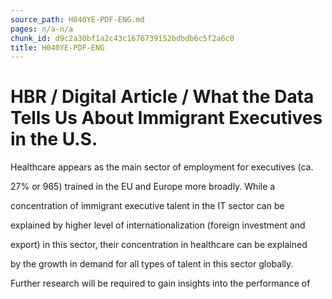 ```yaml
---
source_path: H040YE-PDF-ENG.md
pages: n/a-n/a
chunk_id: d9c2a30bf1a2c43c1676739152bdbdb6c5f2a6c0
title: H040YE-PDF-ENG
---
```

# HBR / Digital Article / What the Data Tells Us About Immigrant Executives in the U.S.

Healthcare appears as the main sector of employment for executives (ca.

27% or 965) trained in the EU and Europe more broadly. While a

concentration of immigrant executive talent in the IT sector can be

explained by higher level of internationalization (foreign investment and

export) in this sector, their concentration in healthcare can be explained

by the growth in demand for all types of talent in this sector globally.

Further research will be required to gain insights into the performance of
